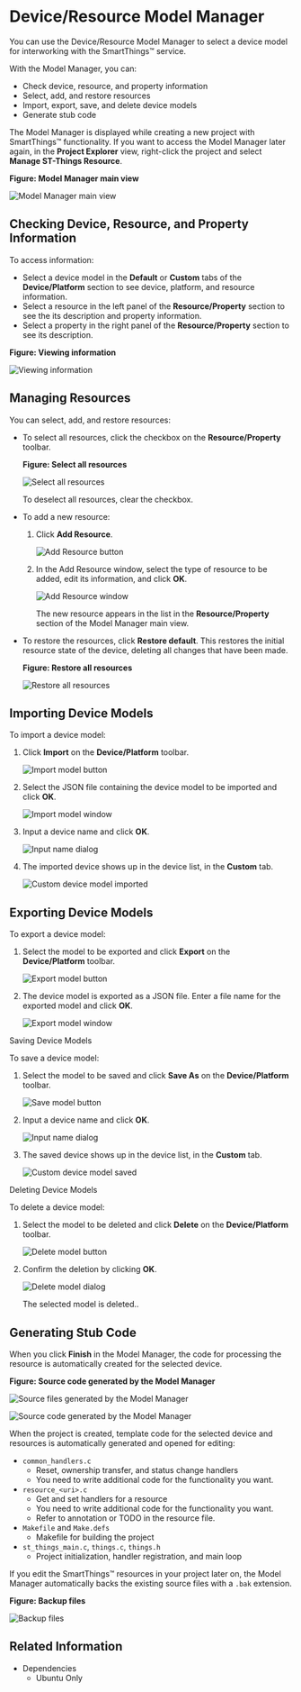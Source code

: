 # Device/Resource Model Manager

You can use the Device/Resource Model Manager to select a device model for interworking with the SmartThings&trade; service.

With the Model Manager, you can:

- Check device, resource, and property information
- Select, add, and restore resources
- Import, export, save, and delete device models
- Generate stub code

The Model Manager is displayed while creating a new project with SmartThings&trade; functionality. If you want to access the Model Manager later again, in the **Project Explorer** view, right-click the project and select **Manage ST-Things Resource**.

**Figure: Model Manager main view**

![Model Manager main view](media/rt_model_manager.png)

<a name="check-information"></a>
## Checking Device, Resource, and Property Information

To access information:

- Select a device model in the **Default** or **Custom** tabs of the **Device/Platform** section to see device, platform, and resource information.
- Select a resource in the left panel of the **Resource/Property** section to see the its description and property information.
- Select a property in the right panel of the **Resource/Property** section to see its description.

**Figure: Viewing information**

![Viewing information](media/rt_model_select_property.png)

<a name="select-resources"></a>
## Managing Resources

You can select, add, and restore resources:

- To select all resources, click the checkbox on the **Resource/Property** toolbar.

  **Figure: Select all resources**

  ![Select all resources](media/rt_model_select_all.png)

  To deselect all resources, clear the checkbox.

- To add a new resource:
  1. Click **Add Resource**.

	 ![Add Resource button](media/rt_model_add_resource.png)

  2. In the Add Resource window, select the type of resource to be added, edit its information, and click **OK**.

     ![Add Resource window](media/rt_model_add_resource_window.png)

     The new resource appears in the list in the **Resource/Property** section of the Model Manager main view.

- To restore the resources, click **Restore default**. This restores the initial resource state of the device, deleting all changes that have been made.

  **Figure: Restore all resources**

  ![Restore all resources](media/rt_model_restore_resources.png)

## Importing Device Models<a name="import-device"></a>

To import a device model:

1. Click **Import** on the **Device/Platform** toolbar.

   ![Import model button](media/rt_model_import_model.png)

2. Select the JSON file containing the device model to be imported and click **OK**.

   ![Import model window](media/rt_model_import_model_window.png)

3.  Input a device name and click **OK**.

    ![Input name dialog](media/rt_model_input_name_dialog.png)

4. The imported device shows up in the device list, in the **Custom** tab.

   ![Custom device model imported](media/rt_model_import_model_finished.png)


<a name="export-device"></a>
## Exporting Device Models

To export a device model:

1. Select the model to be exported and click **Export** on the **Device/Platform** toolbar.

   ![Export model button](media/rt_model_export_model.png)

2. The device model is exported as a JSON file. Enter a file name for the exported model and click **OK**.

   ![Export model window](media/rt_model_export_model_window.png)

<a name="save-device"></a>
Saving Device Models

To save a device model:

1.  Select the model to be saved and click **Save As** on the **Device/Platform** toolbar.

    ![Save model button](media/rt_model_saveas_model.png)

2.  Input a device name and click **OK**.

    ![Input name dialog](media/rt_model_input_name_dialog.png)

3.  The saved device shows up in the device list, in the **Custom** tab.

    ![Custom device model saved](media/rt_model_import_model_finished.png)


<a name="delete-device"></a>
Deleting Device Models

To delete a device model:

1.  Select the model to be deleted and click **Delete** on the **Device/Platform** toolbar.

    ![Delete model button](media/rt_model_delete_model.png)

2.  Confirm the deletion by clicking **OK**.

    ![Delete model dialog](media/rt_model_delete_dialog.png)

    The selected model is deleted..

<a name="stub-code"></a>	
## Generating Stub Code

When you click **Finish** in the Model Manager, the code for processing the resource is automatically created for the selected device.

**Figure: Source code generated by the Model Manager**

![Source files generated by the Model Manager](media/rt_model_code.png)

![Source code generated by the Model Manager](media/rt_model_code_opened.png)

When the project is created, template code for the selected device and resources is automatically generated and opened for editing:
- `common_handlers.c`
  - Reset, ownership transfer, and status change handlers
  - You need to write additional code for the functionality you want.
- `resource_<uri>.c`
  - Get and set handlers for a resource
  - You need to write additional code for the functionality you want.
  - Refer to annotation or TODO in the resource file.
- `Makefile` and `Make.defs`
  - Makefile for building the project
- `st_things_main.c`, `things.c`, `things.h`
  - Project initialization, handler registration, and main loop

If you edit the SmartThings&trade; resources in your project later on, the Model Manager automatically backs the existing source files with a `.bak` extension.

**Figure: Backup files**

![Backup files](media/rt_model_manage_backups.png)


## Related Information
* Dependencies
  - Ubuntu Only

